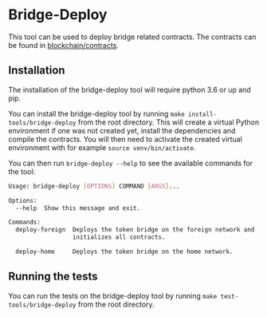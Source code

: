 # Bridge-Deploy

This tool can be used to deploy bridge related contracts.
The contracts can be found in [blockchain/contracts](https://github.com/trustlines-protocol/blockchain/tree/master/contracts).

## Installation

The installation of the bridge-deploy tool will require python 3.6 or up and pip.

You can install the bridge-deploy tool by running `make install-tools/bridge-deploy` from the root directory.
This will create a virtual Python environment if one was not created yet, install the
dependencies and compile the contracts.
You will then need to activate the created virtual environment with for example `source venv/bin/activate`.

You can then run `bridge-deploy --help` to see the available commands for the tool:

```bash
Usage: bridge-deploy [OPTIONS] COMMAND [ARGS]...

Options:
  --help  Show this message and exit.

Commands:
  deploy-foreign  Deploys the token bridge on the foreign network and
                  initializes all contracts.

  deploy-home     Deploys the token bridge on the home network.
```

## Running the tests

You can run the tests on the bridge-deploy tool by running `make test-tools/bridge-deploy` from the root directory.
